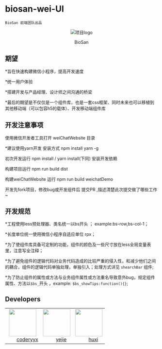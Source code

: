 # biosan-wei-UI
  `BioSan 前端团队出品`
  
<p align="center">
    <img alt="项目logo" src="http://treatdemo.xsesc.com/Treat/web/Layout/index/Images/loginLogo.png">
  <p align="center">BioSan</p>
</p>


## 期望  
*旨在快速构建微信小程序，提高开发速度

*统一用户体验

*搭建开发与产品经理、设计师之间沟通的桥梁

*最后的期望是不仅仅是一个组件库，也是一套css框架、同时未来也可以移植到其他移动端（可以包容h5的载体）、开发移动端组件库

## 开发注意事项

使用微信开发者工具打开 weiChatWebsite 目录

*建议使用yarn开发 安装方式 npm install yarn -g

初次开发运行 npm install / yarn install(下同) 安装开发依赖

构建项目运行 npm run build dist

构建weiChatWebsite 运行 npm run build weichatDemo

开发先fork项目，修改bug或开发组件后 提交PR ,描述清楚此次提交做了哪些工作~

## 开发规范

*工程使用less预处理器、类名统一以bs开头 ； example:bs-row,bs-col-1；

*长度单位统一使用微信小程序自适应单位 rpx；

*为了使组件库具备可定制的功能，组件的颜色及一些尺寸放在less全局变量表里，注意写全注释；

*为了避免组件的逻辑代码对业务代码造成的比较严重的侵入性，和减少他们之间的耦合，组件的逻辑代码单独处理，单独引入；处理方式详见 `shearchBar` 组件;

*为了防止组件的属性或方法与业务组件属性或方法重名导致意外bug，规定组件属性、方法以`$bs_`开头 ，example: `$bs_showTips:function(){}`;

## Developers
<table>
  <tbody>
    <tr>
      <td align="center">
        <img width="90" height="90"
        src="https://s.gravatar.com/avatar/096c6a7c3c923b932bb81580c1fc0770?size=60&default=retro">
        <br />
        <a href="https://github.com/coderyyx">coderyyx</a>
      </td>
      <td align="center">
        <img width="90" height="90"
        src="https://avatars2.githubusercontent.com/u/31266618?s=60&v=4">
        <br />
        <a href="https://github.com/yinluer" align="center">yejie</a>
      </td>
       <td align="center">
        <img width="90" height="90"
        src="https://avatars3.githubusercontent.com/u/22619783?s=60&v=4">
        <br />
        <a href="https://github.com/coderyyx" align="center">huxi</a>
      </td>
    </tr>
  </tbody>
</table>
